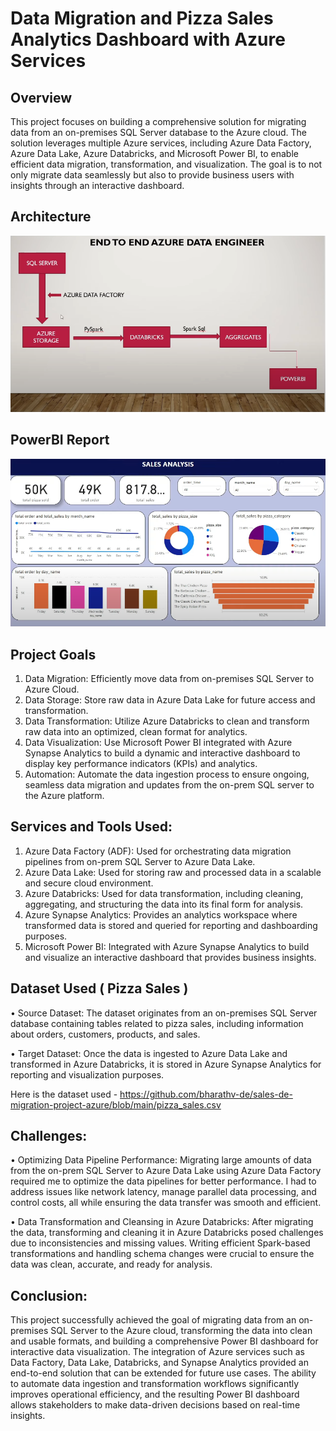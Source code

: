 # Data Migration and Pizza Sales Analytics Dashboard with Azure Services

## Overview
This project focuses on building a comprehensive solution for migrating data from an on-premises SQL Server database to the Azure cloud. The solution leverages multiple Azure services, including Azure Data Factory, Azure Data Lake, Azure Databricks, and Microsoft Power BI, to enable efficient data migration, transformation, and visualization. The goal is to not only migrate data seamlessly but also to provide business users with insights through an interactive dashboard.

## Architecture
![Project Architecture](Architecture_Diagram.PNG)

## PowerBI Report
![Sales Dashboard](PowerBI_Sales_Dashboard.PNG)

## Project Goals
1.	Data Migration:
Efficiently move data from on-premises SQL Server to Azure Cloud.
2.	Data Storage:
Store raw data in Azure Data Lake for future access and transformation.
3.	Data Transformation:
Utilize Azure Databricks to clean and transform raw data into an optimized, clean format for analytics.
4.	Data Visualization:
Use Microsoft Power BI integrated with Azure Synapse Analytics to build a dynamic and interactive dashboard to display key performance indicators (KPIs) and analytics.
5.	Automation:
Automate the data ingestion process to ensure ongoing, seamless data migration and updates from the on-prem SQL server to the Azure platform.

## Services and Tools Used:
1.	Azure Data Factory (ADF): Used for orchestrating data migration pipelines from on-prem SQL Server to Azure Data Lake.
2.	Azure Data Lake: Used for storing raw and processed data in a scalable and secure cloud environment.
3.	Azure Databricks: Used for data transformation, including cleaning, aggregating, and structuring the data into its final form for analysis.
4.	Azure Synapse Analytics: Provides an analytics workspace where transformed data is stored and queried for reporting and dashboarding purposes.
5.	Microsoft Power BI: Integrated with Azure Synapse Analytics to build and visualize an interactive dashboard that provides business insights.

## Dataset Used ( Pizza Sales ) 
•	Source Dataset:
The dataset originates from an on-premises SQL Server database containing tables related to pizza sales, including information about orders, customers, products, and sales.

•	Target Dataset:
Once the data is ingested to Azure Data Lake and transformed in Azure Databricks, it is stored in Azure Synapse Analytics for reporting and visualization purposes.

Here is the dataset used - https://github.com/bharathv-de/sales-de-migration-project-azure/blob/main/pizza_sales.csv

## Challenges: 
•	Optimizing Data Pipeline Performance:
Migrating large amounts of data from the on-prem SQL Server to Azure Data Lake using Azure Data Factory required me to optimize the data pipelines for better performance. I had to address issues like network latency, manage parallel data processing, and control costs, all while ensuring the data transfer was smooth and efficient.

•	Data Transformation and Cleansing in Azure Databricks:
After migrating the data, transforming and cleaning it in Azure Databricks posed challenges due to inconsistencies and missing values. Writing efficient Spark-based transformations and handling schema changes were crucial to ensure the data was clean, accurate, and ready for analysis.

## Conclusion:
This project successfully achieved the goal of migrating data from an on-premises SQL Server to the Azure cloud, transforming the data into clean and usable formats, and building a comprehensive Power BI dashboard for interactive data visualization. The integration of Azure services such as Data Factory, Data Lake, Databricks, and Synapse Analytics provided an end-to-end solution that can be extended for future use cases. The ability to automate data ingestion and transformation workflows significantly improves operational efficiency, and the resulting Power BI dashboard allows stakeholders to make data-driven decisions based on real-time insights.







